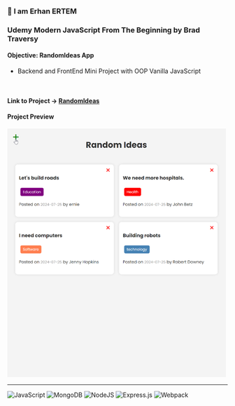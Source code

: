 ### 👋 **I am Erhan ERTEM**

### Udemy Modern JavaScript From The Beginning by Brad Traversy

#### **Objective:** RandomIdeas App

-  Backend and FrontEnd Mini Project with OOP Vanilla JavaScript

&emsp;

#### Link to Project &rarr; [RandomIdeas](https://app-random-ideas.onrender.com/)

#### Project Preview

<img src="./screenshot.webp" width="500px"/>

---

![JavaScript](https://img.shields.io/badge/Javascript-%23323330.svg?style=square&logo=javascript&logoColor=%23F7DF1E) ![MongoDB](https://img.shields.io/badge/MongoDB-%234ea94b.svg?style=square&logo=mongodb&logoColor=white) ![NodeJS](https://img.shields.io/badge/node.js-6DA55F?style=square&logo=node.js&logoColor=white) ![Express.js](https://img.shields.io/badge/express.js-%23404d59.svg?style=square&logo=express&logoColor=%2361DAFB) ![Webpack](https://img.shields.io/badge/Webpack-8DD6F9?style=square&logo=Webpack&logoColor=black)
